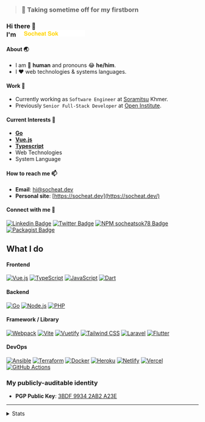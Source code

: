 > ### 👶 Taking sometime off for my firstborn

<h3>
   Hi there 👋<br>
   I'm 
   <a href="#"><img src="assets/branding.svg" width="177" height="18"></a>
</h3>

<!--
- 🔭 I’m currently working on ...
- 🌱 I’m currently learning ...
- 👯 I’m looking to collaborate on ...
- 🤔 I’m looking for help with ...
- 💬 Ask me about ...
- 📫 How to reach me: ...
- 😄 Pronouns: ...
- ⚡ Fun fact: ...
-->

#### About 🌏
- I am 🤖 **human** and pronouns 😂 **he/him**.
- I ❤️ web technologies & systems languages.

#### Work 🔭
- Currently working as `Software Engineer` at [Soramitsu](https://soramitsu.co.jp/kh/) Khmer.
- Previously `Senior Full-Stack Developer` at [Open Institute](https://open.org.kh/).

#### Current Interests 🌱
- **[Go](https://go.dev/)**
- **[Vue.js](https://vuejs.org/)**
- **[Typescript](https://www.typescriptlang.org/)**
- Web Technologies
- System Language

#### How to reach me 📫
- **Email**: [hi@socheat.dev](mailto:hi@socheat.dev)
- **Personal site**: [https://socheat.dev](https://socheat.dev/)

#### Connect with me 💼
[![Linkedin Badge](https://img.shields.io/badge/-Socheat_Sok-0072b1?style=flat&logo=Linkedin&logoColor=white)][linkedin-url]
[![Twitter Badge](https://img.shields.io/badge/-@socheatsok78-00acee?style=flat&logo=Twitter&logoColor=white)][twitter-url]
[![NPM socheatsok78 Badge](https://img.shields.io/badge/-@socheatsok78-CB3837?style=flat&logo=npm&logoColor=white)][npm-socheatsok78-url]
[![Packagist Badge](https://img.shields.io/badge/-@socheatsok78-F58025?style=flat&logo=packagist&logoColor=white)][packagist-url]

## What I do

#### Frontend
[![Vue.js](https://img.shields.io/badge/-Vue.js-black?style=flat-square&logo=Vue.js)](https://vuejs.org/)
[![TypeScript](https://img.shields.io/badge/-TypeScript-black?style=flat-square&logo=TypeScript)](https://www.typescriptlang.org/)
[![JavaScript](https://img.shields.io/badge/-JavaScript-black?style=flat-square&logo=javascript)](https://www.javascript.com/)
[![Dart](https://img.shields.io/badge/-Dart-black?style=flat-square&logo=dart&logoColor=0175C2)](https://dart.dev/)

#### Backend
[![Go](https://img.shields.io/badge/-Go-black?style=flat-square&logo=go)](https://go.dev/)
[![Node.js](https://img.shields.io/badge/-Node.js-black?style=flat-square&logo=Node.js)](https://nodejs.org/)
[![PHP](https://img.shields.io/badge/-PHP-black?style=flat-square&logo=php&logoColor=white)](https://www.php.net/)

#### Framework / Library
[![Webpack](https://img.shields.io/badge/-Webpack-black?style=flat-square&logo=webpack)](https://webpack.js.org/)
[![Vite](https://img.shields.io/badge/-Vite-black?style=flat-square&logo=vite)](https://vitejs.dev/)
[![Vuetify](https://img.shields.io/badge/-Vuetify-black?style=flat-square&logoColor=1867C0&logo=vuetify)](https://vuetifyjs.com/)
[![Tailwind CSS](https://img.shields.io/badge/-Tailwind_CSS-black?style=flat-square&logo=tailwind-css)](https://tailwindcss.com/)
[![Laravel](https://img.shields.io/badge/-Laravel-black?style=flat-square&logo=laravel)](https://laravel.com/)
[![Flutter](https://img.shields.io/badge/-Flutter-black?style=flat-square&logo=flutter&logoColor=02569B)](https://flutter.dev/)

#### DevOps
[![Ansible](https://img.shields.io/badge/-Ansible-black?style=flat-square&logo=ansible&logoColor=EE0000)](https://www.ansible.com/)
[![Terraform](https://img.shields.io/badge/-Terraform-black?style=flat-square&logo=terraform&logoColor=7B42BC)](https://www.terraform.io/)
[![Docker](https://img.shields.io/badge/-Docker-black?style=flat-square&logo=docker)](https://www.docker.com/)
[![Heroku](https://img.shields.io/badge/-Heroku-black?style=flat-square&logo=heroku)](https://www.heroku.com/)
[![Netlify](https://img.shields.io/badge/-Netlify-black?style=flat-square&logo=netlify)](https://www.netlify.com/)
[![Vercel](https://img.shields.io/badge/-Vercel-black?style=flat-square&logo=vercel)](https://vercel.com/)
[![GitHub Actions](https://img.shields.io/badge/-GitHub_Actions-black?style=flat-square&logo=github-actions&logoColor=white)](https://github.com/features/actions)

<!-- Links -->
[twitter-url]: https://twitter.com/socheatsok78
[linkedin-url]: https://www.linkedin.com/in/socheatsok78
[keybase-url]: https://keybase.io/andrewalex
[keybase-public-key]: https://keybase.io/socheatsok78/pgp_keys.asc
[npm-socheatsok78-url]: https://www.npmjs.com/org/socheatsok78
[packagist-url]: https://packagist.org/users/socheatsok78/

### My publicly-auditable identity
   - **PGP Public Key**: [3BDF 9934 2AB2 A23E][keybase-public-key]

---
<!-- Stats -->
<details>
   <summary>Stats</summary><br>
   <img src="https://visitor-badge.glitch.me/badge?page_id=socheatsok78.socheatsok78" alt="visitor">
   
</details>
